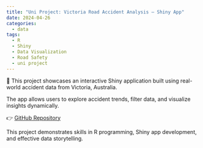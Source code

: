```yaml
---
title: "Uni Project: Victoria Road Accident Analysis — Shiny App"
date: 2024-04-26
categories:
  - data
tags:
  - R
  - Shiny
  - Data Visualization
  - Road Safety
  - uni project
---
```


🚗 This project showcases an interactive Shiny application built using real-world accident data from Victoria, Australia.  

The app allows users to explore accident trends, filter data, and visualize insights dynamically.

👉 [GitHub Repository](https://github.com/xc017/vic_road_r_shiny)  

This project demonstrates skills in R programming, Shiny app development, and effective data storytelling.
